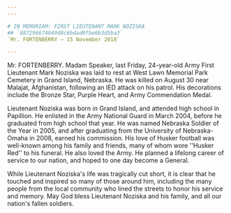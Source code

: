 ```yaml
---
---

# IN MEMORIAM: FIRST LIEUTENANT MARK NOZISKA
## `687296674049d8c6bdad9fbe6b3d5ba3`
`Mr. FORTENBERRY — 15 November 2010`

---
```



Mr. FORTENBERRY. Madam Speaker, last Friday, 24-year-old Army First 
Lieutenant Mark Noziska was laid to rest at West Lawn Memorial Park 
Cemetery in Grand Island, Nebraska. He was killed on August 30 near 
Malajat, Afghanistan, following an IED attack on his patrol. His 
decorations include the Bronze Star, Purple Heart, and Army 
Commendation Medal.

Lieutenant Noziska was born in Grand Island, and attended high school 
in Papillion. He enlisted in the Army National Guard in March 2004, 
before he graduated from high school that year. He was named Nebraska 
Soldier of the Year in 2005, and after graduating from the University 
of Nebraska-Omaha in 2008, earned his commission. His love of Husker 
football was well-known among his family and friends, many of whom wore 
''Husker Red'' to his funeral. He also loved the Army. He planned a 
lifelong career of service to our nation, and hoped to one day become a 
General.

While Lieutenant Noziska's life was tragically cut short, it is clear 
that he touched and inspired so many of those around him, including the 
many people from the local community who lined the streets to honor his 
service and memory. May God bless Lieutenant Noziska and his family, 
and all our nation's fallen soldiers.
